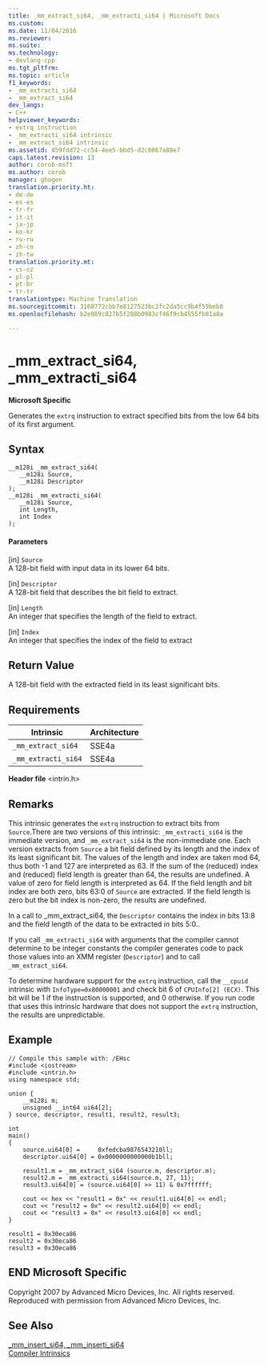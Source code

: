 ```yaml
---
title: _mm_extract_si64, _mm_extracti_si64 | Microsoft Docs
ms.custom: 
ms.date: 11/04/2016
ms.reviewer: 
ms.suite: 
ms.technology:
- devlang-cpp
ms.tgt_pltfrm: 
ms.topic: article
f1_keywords:
- _mm_extracti_si64
- _mm_extract_si64
dev_langs:
- C++
helpviewer_keywords:
- extrq instruction
- _mm_extracti_si64 intrinsic
- _mm_extract_si64 intrinsic
ms.assetid: 459fdd72-cc54-4ee5-bbd5-d2c6067a88e7
caps.latest.revision: 13
author: corob-msft
ms.author: corob
manager: ghogen
translation.priority.ht:
- de-de
- es-es
- fr-fr
- it-it
- ja-jp
- ko-kr
- ru-ru
- zh-cn
- zh-tw
translation.priority.mt:
- cs-cz
- pl-pl
- pt-br
- tr-tr
translationtype: Machine Translation
ms.sourcegitcommit: 3168772cbb7e8127523bc2fc2da5cc9b4f59beb8
ms.openlocfilehash: b2e989c827b5f288b0983cf46f9cb4555fb81a8a

---
```

# _mm_extract_si64, _mm_extracti_si64
**Microsoft Specific**  
  
 Generates the `extrq` instruction to extract specified bits from the low 64 bits of its first argument.  
  
## Syntax  
  
```  
__m128i _mm_extract_si64(  
   __m128i Source,  
   __m128i Descriptor  
);  
__m128i _mm_extracti_si64(  
   __m128i Source,  
   int Length,  
   int Index  
);  
```  
  
#### Parameters  
 [in] `Source`  
 A 128-bit field with input data in its lower 64 bits.  
  
 [in]  `Descriptor`  
 A 128-bit field that describes the bit field to extract.  
  
 [in]  `Length`  
 An integer that specifies the length of the field to extract.  
  
 [in]  `Index`  
 An integer that specifies the index of the field to extract  
  
## Return Value  
 A 128-bit field with the extracted field in its least significant bits.  
  
## Requirements  
  
|Intrinsic|Architecture|  
|---------------|------------------|  
|`_mm_extract_si64`|SSE4a|  
|`_mm_extracti_si64`|SSE4a|  
  
 **Header file** \<intrin.h>  
  
## Remarks  
 This intrinsic generates the `extrq` instruction to extract bits from `Source`.There are two versions of this intrinsic: `_mm_extracti_si64` is the immediate version, and `_mm_extract_si64` is the non-immediate one.  Each version extracts from `Source` a bit field defined by its length and the index of its least significant bit. The values of the length and index are taken mod 64, thus both -1 and 127 are interpreted as 63. If the sum of the (reduced) index and (reduced) field length is greater than 64, the results are undefined. A value of zero for field length is interpreted as 64. If the field length and bit index are both zero, bits 63:0 of `Source` are extracted. If the field length is zero but the bit index is non-zero, the results are undefined.  
  
 In a call to _mm_extract_si64, the `Descriptor` contains the index in bits 13:8 and the field length of the data to be extracted in bits 5:0..  
  
 If you call `_mm_extracti_si64` with arguments that the compiler cannot determine to be integer constants the compiler generates code to pack those values into an XMM register (`Descriptor`) and to call `_mm_extract_si64`.  
  
 To determine hardware support for the `extrq` instruction, call the `__cpuid` intrinsic with `InfoType=0x80000001` and check bit 6 of `CPUInfo[2] (ECX)`. This bit will be 1 if the instruction is supported, and 0 otherwise. If you run code that uses this intrinsic hardware that does not support the `extrq` instruction, the results are unpredictable.  
  
## Example  
  
```  
// Compile this sample with: /EHsc  
#include <iostream>  
#include <intrin.h>  
using namespace std;  
  
union {  
    __m128i m;  
    unsigned __int64 ui64[2];  
} source, descriptor, result1, result2, result3;  
  
int  
main()  
{  
    source.ui64[0] =     0xfedcba9876543210ll;  
    descriptor.ui64[0] = 0x0000000000000b1bll;  
  
    result1.m = _mm_extract_si64 (source.m, descriptor.m);  
    result2.m = _mm_extracti_si64(source.m, 27, 11);  
    result3.ui64[0] = (source.ui64[0] >> 11) & 0x7ffffff;  
  
    cout << hex << "result1 = 0x" << result1.ui64[0] << endl;  
    cout << "result2 = 0x" << result2.ui64[0] << endl;  
    cout << "result3 = 0x" << result3.ui64[0] << endl;  
}  
```  
  
```Output  
result1 = 0x30eca86  
result2 = 0x30eca86  
result3 = 0x30eca86  
```  
  
## END Microsoft Specific  
 Copyright 2007 by Advanced Micro Devices, Inc. All rights reserved. Reproduced with permission from Advanced Micro Devices, Inc.  
  
## See Also  
 [_mm_insert_si64, _mm_inserti_si64](../intrinsics/mm-insert-si64-mm-inserti-si64.md)   
 [Compiler Intrinsics](../intrinsics/compiler-intrinsics.md)


<!--HONumber=Jan17_HO1-->


